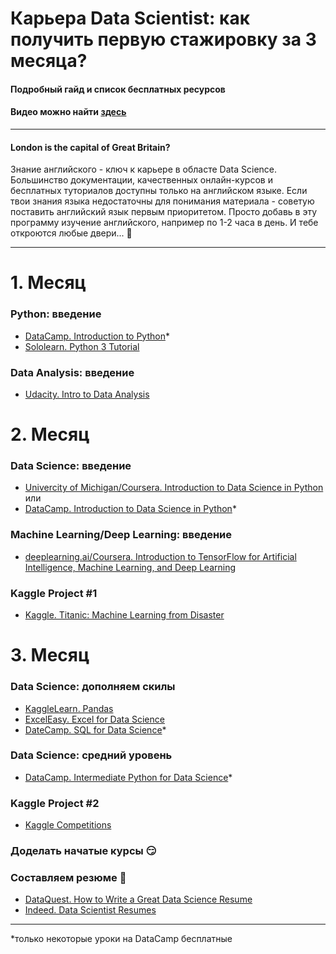 # Карьера Data Scientist: как получить первую стажировку за 3 месяца?
#### Подробный гайд и список бесплатных ресурсов 
#### Видео можно найти [здесь]()
---
#### London is the capital of Great Britain?
Знание английского - ключ к карьере в областе Data Scienсe. Большинство документации, качественных онлайн-курсов и бесплатных туториалов доступны только на английском языке. Если твои знания языка недостаточны для понимания материала - советую поставить английский язык первым приоритетом. Просто добавь в эту программу изучение английского, например по 1-2 часа в день. И тебе откроются любые двери... :raised_hands:

---
# 1. Месяц
### Python: введение
* [DataCamp. Introduction to Python](https://www.datacamp.com/courses/intro-to-python-for-data-science)*
* [Sololearn. Python 3 Tutorial](https://www.sololearn.com/Course/Python/)

### Data Analysis: введение
* [Udacity. Intro to Data Analysis](https://eu.udacity.com/course/intro-to-data-analysis--ud170)

# 2. Месяц
### Data Science: введение
* [Univercity of Michigan/Coursera. Introduction to Data Science in Python](https://www.coursera.org/learn/python-data-analysis)
или 
* [DataCamp. Introduction to Data Science in Python](https://www.datacamp.com/courses/introduction-to-data-science-in-python)*

### Machine Learning/Deep Learning: введение
* [deeplearning.ai/Coursera. Introduction to TensorFlow for Artificial Intelligence, Machine Learning, and Deep Learning](https://www.coursera.org/learn/introduction-tensorflow)

### Kaggle Project #1
* [Kaggle. Titanic: Machine Learning from Disaster](https://www.kaggle.com/c/titanic)

# 3. Месяц
### Data Science: дополняем скилы
* [KaggleLearn. Pandas](https://www.kaggle.com/learn/pandas)
* [ExcelEasy. Excel for Data Science](https://www.excel-easy.com/)
* [DateCamp. SQL for Data Science](https://www.datacamp.com/courses/intro-to-sql-for-data-science)*

### Data Science: средний уровень
* [DataCamp. Intermediate Python for Data Science](https://www.datacamp.com/courses/intermediate-python-for-data-science)*

### Kaggle Project #2
* [Kaggle Competitions](https://www.kaggle.com/competitions)

### Доделать начатые курсы :smirk:

### Составляем резюме :muscle:
* [DataQuest. How to Write a Great Data Science Resume](https://www.dataquest.io/blog/how-data-science-resume-cv/)
* [Indeed. Data Scientist Resumes](https://www.indeed.com/career-advice/resume-samples/information-technology-resumes/data-scientist)
---
*только некоторые уроки на DataCamp бесплатные
